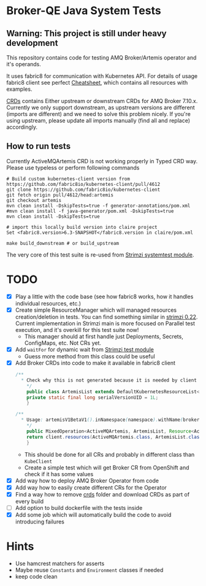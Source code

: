 # Broker-QE Java System Tests

## Warning: This project is still under heavy development

This repository contains code for testing AMQ Broker/Artemis operator and it's operands.

It uses fabric8 for communication with Kubernetes API.
For details of usage fabric8 client see perfect [Cheatsheet](https://github.com/fabric8io/kubernetes-client/blob/v6.2.0/doc/CHEATSHEET.md), which contains all resources with examples.

[CRDs](crds) contains Either upstream or downstream CRDs for AMQ Broker 7.10.x. Currently we only support downstream, as upstream versions are different (imports are different) and 
we need to solve this problem nicely. If you're using upstream, please update all imports manually (find all and replace) accordingly.

## How to run tests
Currently ActiveMQArtemis CRD is not working properly in Typed CRD way. Please use typeless or perform following commands
```shell
# Build custom kubernetes-client version from https://github.com/fabric8io/kubernetes-client/pull/4612
git clone https://github.com/fabric8io/kubernetes-client
git fetch origin pull/4612/head:artemis
git checkout artemis
mvn clean install -DskipTests=true -f generator-annotations/pom.xml
#mvn clean install -f java-generator/pom.xml -DskipTests=true
mvn clean install -DskipTests=true

# import this locally build version into claire project
Set <fabric8.version>6.3-SNAPSHOT</fabric8.version in claire/pom.xml

make build_downstream # or build_upstream
```

The very core of this test suite is re-used from [Strimzi systemtest module](https://github.com/strimzi/strimzi-kafka-operator).

# TODO
- [x] Play a little with the code base (see how fabric8 works, how it handles individual resources, etc.)
- [x] Create simple ResourceManager which will managed resources creation/deletion in tests. 
You can find something similar in [strimzi 0.22](https://github.com/strimzi/strimzi-kafka-operator/blob/release-0.22.x/systemtest/src/main/java/io/strimzi/systemtest/resources/ResourceManager.java).
Current implementation in Strimzi main is more focused on Parallel test execution, and it's overkill for this test suite now!
  - This manager should at first handle just Deployments, Secrets, ConfigMaps, etc. Not CRs yet.
- [x] Add `waitFor` for dynamic wait from [Strimzi test module](https://github.com/strimzi/strimzi-kafka-operator/blob/main/test/src/main/java/io/strimzi/test/TestUtils.java)
  - Guess more method from this class could be useful
- [x] Add Broker CRDs into code to make it available in fabric8 client
  ```java
  /**
    * Check why this is not generated because it is needed by client
      */
      public class ArtemisList extends DefaultKubernetesResourceList<ActiveMQArtemis> {
      private static final long serialVersionUID = 1L;
      }

  /**
    * Usage: artemisV1BetaV1().inNamespace(namespace).withName(broker).dostuff()
      */
      public MixedOperation<ActiveMQArtemis, ArtemisList, Resource<ActiveMQArtemis>> artemisV1BetaV1() {
      return client.resources(ActiveMQArtemis.class, ArtemisList.class);
      }
    ```
  - This should be done for all CRs and probably in different class than `KubeClient`
  - Create a simple test which will get Broker CR from OpenShift and check if it has some values
- [x] Add way how to deploy AMQ Broker Operator from code
- [x] Add way how to easily create different CRs for the Operator
- [x] Find a way how to remove [crds](crds) folder and download CRDs as part of every build
- [ ] Add option to build dockerfile with the tests inside
- [x] Add some job which will automatically build the code to avoid introducing failures

# Hints
- Use hamcrest matchers for asserts
- Maybe reuse `Constants` and `Environment` classes if needed
- keep code clean
